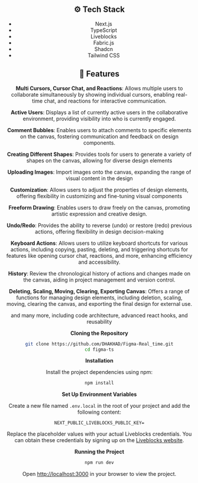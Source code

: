 <div align="center">
  <br />
    
## <a name="tech-stack">⚙️ Tech Stack</a>

- Next.js
- TypeScript
- Liveblocks
- Fabric.js
- Shadcn
- Tailwind CSS

## <a name="features">🔋 Features</a>

 **Multi Cursors, Cursor Chat, and Reactions**: Allows multiple users to collaborate simultaneously by showing individual cursors, enabling real-time chat, and reactions for interactive communication.

 **Active Users**: Displays a list of currently active users in the collaborative environment, providing visibility into who is currently engaged.

 **Comment Bubbles**: Enables users to attach comments to specific elements on the canvas, fostering communication and feedback on design components.

 **Creating Different Shapes**: Provides tools for users to generate a variety of shapes on the canvas, allowing for diverse design elements

 **Uploading Images**: Import images onto the canvas, expanding the range of visual content in the design

 **Customization**: Allows users to adjust the properties of design elements, offering flexibility in customizing and fine-tuning visual components

 **Freeform Drawing**: Enables users to draw freely on the canvas, promoting artistic expression and creative design.

 **Undo/Redo**: Provides the ability to reverse (undo) or restore (redo) previous actions, offering flexibility in design decision-making

 **Keyboard Actions**: Allows users to utilize keyboard shortcuts for various actions, including copying, pasting, deleting, and triggering shortcuts for features like opening cursor chat, reactions, and more, enhancing efficiency and accessibility.

 **History**: Review the chronological history of actions and changes made on the canvas, aiding in project management and version control.

 **Deleting, Scaling, Moving, Clearing, Exporting Canvas**: Offers a range of functions for managing design elements, including deletion, scaling, moving, clearing the canvas, and exporting the final design for external use.

and many more, including code architecture, advanced react hooks, and reusability 

**Cloning the Repository**

```bash
git clone https://github.com/DHAKHAD/Figma-Real_time.git
cd figma-ts
```

**Installation**

Install the project dependencies using npm:

```bash
npm install
```

**Set Up Environment Variables**

Create a new file named `.env.local` in the root of your project and add the following content:

```env
NEXT_PUBLIC_LIVEBLOCKS_PUBLIC_KEY=
```

Replace the placeholder values with your actual Liveblocks credentials. You can obtain these credentials by signing up on the [Liveblocks website](https://liveblocks.io).

**Running the Project**

```bash
npm run dev
```
Open [http://localhost:3000](http://localhost:3000) in your browser to view the project.

